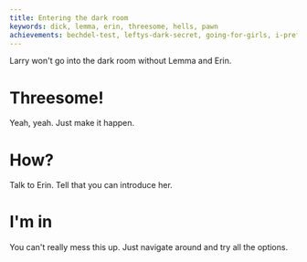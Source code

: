 ```yaml
---
title: Entering the dark room
keywords: dick, lemma, erin, threesome, hells, pawn
achievements: bechdel-test, leftys-dark-secret, going-for-girls, i-prefer-dick
---
```


Larry won't go into the dark room without Lemma and Erin.

# Threesome!
Yeah, yeah. Just make it happen.

# How?
Talk to Erin. Tell that you can introduce her.

# I'm in
You can't really mess this up. Just navigate around and try all the options.
